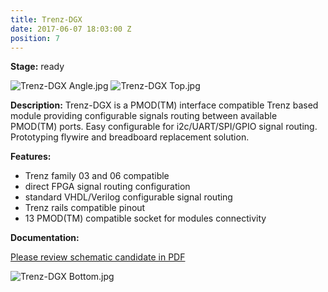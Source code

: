 ```yaml
---
title: Trenz-DGX
date: 2017-06-07 18:03:00 Z
position: 7
---
```


**Stage:** ready

![Trenz-DGX Angle.jpg](/uploads/Trenz-DGX/Trenz-DGX%20Angle.jpg)
![Trenz-DGX Top.jpg](/uploads/Trenz-DGX/Trenz-DGX%20Top.jpg)

**Description:**
Trenz­-DGX is a PMOD(TM) interface compatible Trenz based module providing configurable signals routing between available PMOD(TM) ports. Easy configurable for i2c/UART/SPI/GPIO signal routing. Prototyping fly­wire and bread­board replacement solution.

**Features:**
* Trenz family 03 and 06 compatible
* direct FPGA ­signal routing configuration
* standard VHDL/Verilog configurable signal routing
* Trenz rails compatible pinout
* 13 PMOD(TM) compatible socket for modules connectivity

**Documentation:**

[Please review schematic candidate in PDF](/uploads/Trenz-DGX/Trenz-DGX%20r1%20Scheme.PDF)

![Trenz-DGX Bottom.jpg](/uploads/Trenz-DGX/Trenz-DGX%20Bottom.jpg)